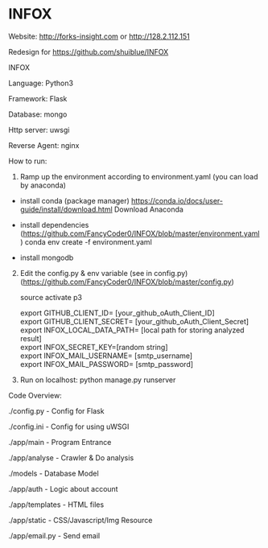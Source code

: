 # INFOX

Website: http://forks-insight.com or http://128.2.112.151

Redesign for https://github.com/shuiblue/INFOX

INFOX 

Language: Python3

Framework: Flask

Database: mongo

Http server: uwsgi 

Reverse Agent: nginx

How to run:

1. Ramp up the environment according to environment.yaml (you can load by anaconda)

 - install conda (package manager)
    https://conda.io/docs/user-guide/install/download.html
    Download Anaconda

 - install dependencies (https://github.com/FancyCoder0/INFOX/blob/master/environment.yaml)
   conda env create -f environment.yaml

 - install mongodb


2. Edit the config.py & env variable (see in config.py) 
   (https://github.com/FancyCoder0/INFOX/blob/master/config.py)
 
   source activate p3

   export GITHUB_CLIENT_ID= [your_github_oAuth_Client_ID] <br />
   export GITHUB_CLIENT_SECRET= [your_github_oAuth_Client_Secret]<br />
   export INFOX_LOCAL_DATA_PATH= [local path for storing analyzed result]<br />
   export INFOX_SECRET_KEY=[random string]<br />
   export INFOX_MAIL_USERNAME= [smtp_username]<br />
   export INFOX_MAIL_PASSWORD= [smtp_password]  <br /> 

3. Run on localhost: python manage.py runserver


Code Overview:

./config.py - Config for Flask

./config.ini - Config for using uWSGI

./app/main - Program Entrance

./app/analyse - Crawler & Do analysis

./models - Database Model

./app/auth - Logic about account

./app/templates - HTML files

./app/static - CSS/Javascript/Img Resource

./app/email.py - Send email
